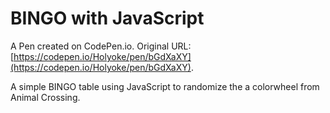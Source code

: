 # BINGO with JavaScript

A Pen created on CodePen.io. Original URL: [https://codepen.io/Holyoke/pen/bGdXaXY](https://codepen.io/Holyoke/pen/bGdXaXY).

A simple BINGO table using JavaScript to randomize the a colorwheel from Animal Crossing.
